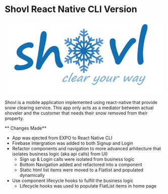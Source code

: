 # **Shovl React Native CLI Version**
![shovl - logo](assets/shovl_new_logo.png)

Shovl is a mobile application implemented using react-native that provide snow clearing service. This app only acts as a mediator between actual shoveler and the customer that needs their snow removed from their property.


** Changes Made**

* App was ejected from EXPO to React Native CLI
* Firebase Intergration was added to both Signup and Login
* Refactor components and navigation to more advanced arhitecture that isolates business logic (aka api calls) from UI)
  * Sign up & Login calls were isolated from business logic
  * Bottom Navigation added and refactored into a component
  * Static html list items were moved to a Flatlist and populated dynamically
* Use component lifecycle hooks to fulfill the business logic
  * Lifecycle hooks was used to populate FlatList items in home page